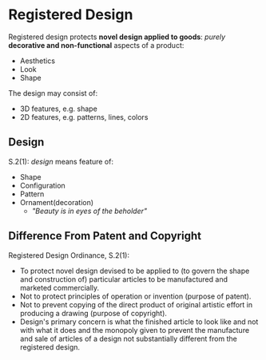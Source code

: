 # Registered Design

Registered design protects **novel design applied to goods**: _purely_ **decorative and non-functional** aspects of a product:

- Aesthetics
- Look
- Shape

The design may consist of:

- 3D features, e.g. shape
- 2D features, e.g. patterns, lines, colors

## Design

S.2(1): _design_ means feature of:

- Shape
- Configuration
- Pattern
- Ornament(decoration)
  - _"Beauty is in eyes of the beholder"_

## Difference From Patent and Copyright

Registered Design Ordinance, S.2(1):

- To protect novel design devised to be applied to (to govern the shape and construction of) particular articles to be manufactured and marketed commercially.
- Not to protect principles of operation or invention (purpose of patent).
- Not to prevent copying of the direct product of original artistic effort in producing a drawing (purpose of copyright).
- Design's primary concern is what the finished article to look like and not with what it does and the monopoly given to prevent the manufacture and sale of articles of a design not substantially different from the registered design.
